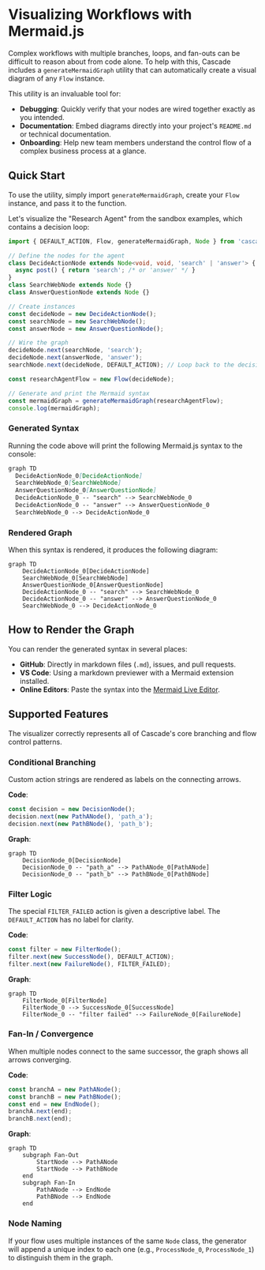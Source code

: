 # Visualizing Workflows with Mermaid.js

Complex workflows with multiple branches, loops, and fan-outs can be difficult to reason about from code alone. To help with this, Cascade includes a `generateMermaidGraph` utility that can automatically create a visual diagram of any `Flow` instance.

This utility is an invaluable tool for:

- **Debugging**: Quickly verify that your nodes are wired together exactly as you intended.
- **Documentation**: Embed diagrams directly into your project's `README.md` or technical documentation.
- **Onboarding**: Help new team members understand the control flow of a complex business process at a glance.

## Quick Start

To use the utility, simply import `generateMermaidGraph`, create your `Flow` instance, and pass it to the function.

Let's visualize the "Research Agent" from the sandbox examples, which contains a decision loop:

```typescript
import { DEFAULT_ACTION, Flow, generateMermaidGraph, Node } from 'cascade';

// Define the nodes for the agent
class DecideActionNode extends Node<void, void, 'search' | 'answer'> {
  async post() { return 'search'; /* or 'answer' */ }
}
class SearchWebNode extends Node {}
class AnswerQuestionNode extends Node {}

// Create instances
const decideNode = new DecideActionNode();
const searchNode = new SearchWebNode();
const answerNode = new AnswerQuestionNode();

// Wire the graph
decideNode.next(searchNode, 'search');
decideNode.next(answerNode, 'answer');
searchNode.next(decideNode, DEFAULT_ACTION); // Loop back to the decision node

const researchAgentFlow = new Flow(decideNode);

// Generate and print the Mermaid syntax
const mermaidGraph = generateMermaidGraph(researchAgentFlow);
console.log(mermaidGraph);
```

### Generated Syntax

Running the code above will print the following Mermaid.js syntax to the console:

```mmd
graph TD
  DecideActionNode_0[DecideActionNode]
  SearchWebNode_0[SearchWebNode]
  AnswerQuestionNode_0[AnswerQuestionNode]
  DecideActionNode_0 -- "search" --> SearchWebNode_0
  DecideActionNode_0 -- "answer" --> AnswerQuestionNode_0
  SearchWebNode_0 --> DecideActionNode_0
```

### Rendered Graph

When this syntax is rendered, it produces the following diagram:

```mermaid
graph TD
    DecideActionNode_0[DecideActionNode]
    SearchWebNode_0[SearchWebNode]
    AnswerQuestionNode_0[AnswerQuestionNode]
    DecideActionNode_0 -- "search" --> SearchWebNode_0
    DecideActionNode_0 -- "answer" --> AnswerQuestionNode_0
    SearchWebNode_0 --> DecideActionNode_0
```

## How to Render the Graph

You can render the generated syntax in several places:

- **GitHub**: Directly in markdown files (`.md`), issues, and pull requests.
- **VS Code**: Using a markdown previewer with a Mermaid extension installed.
- **Online Editors**: Paste the syntax into the [Mermaid Live Editor](https://mermaid.live).

## Supported Features

The visualizer correctly represents all of Cascade's core branching and flow control patterns.

### Conditional Branching

Custom action strings are rendered as labels on the connecting arrows.

**Code**:

```typescript
const decision = new DecisionNode();
decision.next(new PathANode(), 'path_a');
decision.next(new PathBNode(), 'path_b');
```

**Graph**:

```mermaid
graph TD
    DecisionNode_0[DecisionNode]
    DecisionNode_0 -- "path_a" --> PathANode_0[PathANode]
    DecisionNode_0 -- "path_b" --> PathBNode_0[PathBNode]
```

### Filter Logic

The special `FILTER_FAILED` action is given a descriptive label. The `DEFAULT_ACTION` has no label for clarity.

**Code**:

```typescript
const filter = new FilterNode();
filter.next(new SuccessNode(), DEFAULT_ACTION);
filter.next(new FailureNode(), FILTER_FAILED);
```

**Graph**:

```mermaid
graph TD
    FilterNode_0[FilterNode]
    FilterNode_0 --> SuccessNode_0[SuccessNode]
    FilterNode_0 -- "filter failed" --> FailureNode_0[FailureNode]
```

### Fan-In / Convergence

When multiple nodes connect to the same successor, the graph shows all arrows converging.

**Code**:

```typescript
const branchA = new PathANode();
const branchB = new PathBNode();
const end = new EndNode();
branchA.next(end);
branchB.next(end);
```

**Graph**:

```mermaid
graph TD
    subgraph Fan-Out
        StartNode --> PathANode
        StartNode --> PathBNode
    end
    subgraph Fan-In
        PathANode --> EndNode
        PathBNode --> EndNode
    end
```

### Node Naming

If your flow uses multiple instances of the same `Node` class, the generator will append a unique index to each one (e.g., `ProcessNode_0`, `ProcessNode_1`) to distinguish them in the graph.
